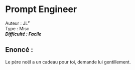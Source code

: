 # Prompt Engineer

Auteur : JL²  
Type : Misc  
***Difficulté : Facile***

## Enoncé :

Le père noël a un cadeau pour toi, demande lui gentillement.